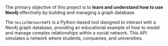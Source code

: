 The primary objective of this project is to **learn and understand how to use Neo4j** effectively by building and managing a graph database.

The `SocialNetworkAPI` is a Python-based tool designed to interact with a Neo4j graph database, providing an educational example of how to model and manage complex relationships within a social network. This API simulates a network where students, companies, and universities.
